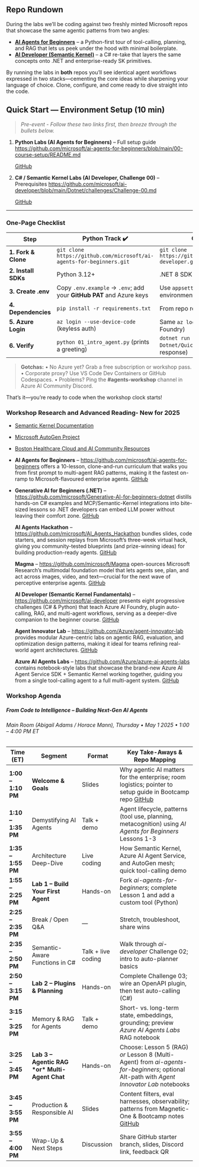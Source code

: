 ## Repo Rundown

During the labs we’ll be coding against two freshly minted Microsoft repos that showcase the same agentic patterns from two angles:

- **[AI Agents for Beginners](https://github.com/microsoft/ai-agents-for-beginners)** – a Python-first tour of tool-calling, planning, and RAG that lets us peek under the hood with minimal boilerplate. 
- **[AI Developer (Semantic Kernel)](https://github.com/microsoft/ai-developer)** – a C# re-take that layers the same concepts onto .NET and enterprise-ready SK primitives. 

By running the labs in **both** repos you’ll see identical agent workflows expressed in two stacks—cementing the core ideas while sharpening your language of choice. Clone, configure, and come ready to dive straight into the code.

## Quick Start — Environment Setup (10 min)

> *Pre-event - Follow these two links first, then breeze through the bullets below.*

1. **Python Labs (AI Agents for Beginners)** – Full setup guide
    https://github.com/microsoft/ai-agents-for-beginners/blob/main/00-course-setup/README.md 

   [GitHub](https://github.com/microsoft/ai-agents-for-beginners/blob/main/00-course-setup/README.md)

   

2. **C# / Semantic Kernel Labs (AI Developer, Challenge 00)** – Prerequisites
    https://github.com/microsoft/ai-developer/blob/main/Dotnet/challenges/Challenge-00.md 

   [GitHub](https://github.com/microsoft/ai-developer/blob/main/Dotnet/challenges/Challenge-00.md)

   

------

### One-Page Checklist

| Step                | Python Track ✔️                                               | C# Track ✔️                                                   |
| ------------------- | ------------------------------------------------------------ | ------------------------------------------------------------ |
| **1. Fork & Clone** | `git clone https://github.com/microsoft/ai-agents-for-beginners.git` | `git clone https://github.com/microsoft/ai-developer.git`    |
| **2. Install SDKs** | Python 3.12+                                                 | .NET 8 SDK + VS Code/VS 2022                                 |
| **3. Create .env**  | Copy `.env.example` → `.env`; add your **GitHub PAT** and Azure keys | Use `appsettings.json` or environment vars for Azure keys    |
| **4. Dependencies** | `pip install -r requirements.txt`                            | From repo root: `dotnet restore`                             |
| **5. Azure Login**  | `az login --use-device-code` (keyless auth)                  | Same `az login` (needed for Foundry)                         |
| **6. Verify**       | `python 01_intro_agent.py` (prints a greeting)               | `dotnet run --project Dotnet/Quickstart` (gets a chat response) |

> **Gotchas:**
>  • No Azure yet? Grab a free subscription or workshop pass.
>  • Corporate proxy? Use VS Code Dev Containers or GitHub Codespaces.
>  • Problems? Ping the **#agents-workshop** channel in Azure AI Community Discord.

That’s it—you’re ready to code when the workshop clock starts!

### Workshop Research and Advanced Reading- New for 2025

- [Semantic Kernel Documentation](https://learn.microsoft.com/en-us/semantic-kernel/overview/)

- [Microsoft AutoGen Project](https://microsoft.github.io/autogen/)

- [Boston Healthcare Cloud and AI Community Resources]()

- **AI Agents for Beginners** – https://github.com/microsoft/ai-agents-for-beginners offers a 10-lesson, clone-and-run curriculum that walks you from first prompt to multi-agent RAG patterns, making it the fastest on-ramp to Microsoft-flavoured enterprise agents. [GitHub](https://github.com/microsoft/ai-agents-for-beginners/blob/main/README.md)

- **Generative AI for Beginners (.NET)** – https://github.com/microsoft/Generative-AI-for-beginners-dotnet distills hands-on C# examples and MCP/Semantic-Kernel integrations into bite-sized lessons so .NET developers can embed LLM power without leaving their comfort zone. [GitHub](https://github.com/microsoft/Generative-AI-for-beginners-dotnet/blob/main/README.md)

  **AI Agents Hackathon** – https://github.com/microsoft/AI_Agents_Hackathon bundles slides, code starters, and session replays from Microsoft’s three-week virtual hack, giving you community-tested blueprints (and prize-winning ideas) for building production-ready agents. [GitHub](https://github.com/microsoft/AI_Agents_Hackathon/blob/main/README.md)

  **Magma** – https://github.com/microsoft/Magma open-sources Microsoft Research’s multimodal foundation model that lets agents see, plan, and act across images, video, and text—crucial for the next wave of perceptive enterprise agents. [GitHub](https://github.com/microsoft/Magma)

  **AI Developer (Semantic Kernel Fundamentals)** – https://github.com/microsoft/ai-developer presents eight progressive challenges (C# & Python) that teach Azure AI Foundry, plugin auto-calling, RAG, and multi-agent workflows, serving as a deeper-dive companion to the beginner course. [GitHub](https://github.com/microsoft/ai-developer)

  **Agent Innovator Lab** – https://github.com/Azure/agent-innovator-lab provides modular Azure-centric labs on agentic RAG, evaluation, and optimization design patterns, making it ideal for teams refining real-world agent architectures. [GitHub](https://github.com/Azure/agent-innovator-lab)

  **Azure AI Agents Labs** – https://github.com/Azure/azure-ai-agents-labs contains notebook-style labs that showcase the brand-new Azure AI Agent Service SDK + Semantic Kernel working together, guiding you from a single tool-calling agent to a full multi-agent system. [GitHub](https://github.com/Azure/azure-ai-agents-labs)

### Workshop Agenda

#####  From Code to Intelligence – Building Next-Gen AI Agents

######  Main Room (Abigail Adams / Horace Mann), Thursday • May 1 2025 • 1:00 – 4:00 PM ET

| Time (ET)          | Segment                                         | Format             | Key Take-Aways & Repo Mapping                                |
| ------------------ | ----------------------------------------------- | ------------------ | ------------------------------------------------------------ |
| **1:00 – 1:10 PM** | **Welcome & Goals**                             | Slides             | Why agentic AI matters for the enterprise; room logistics; pointer to setup guide in Bootcamp repo [GitHub](https://github.com/realactivity/copilot-dev-bootcamp/blob/main/nextgenagents-cai.md) |
| **1:10 – 1:35 PM** | Demystifying AI Agents                          | Talk + demo        | Agent lifecycle, patterns (tool use, planning, metacognition) using *AI Agents for Beginners* Lessons 1-3 |
| **1:35 – 1:55 PM** | Architecture Deep-Dive                          | Live coding        | How Semantic Kernel, Azure AI Agent Service, and AutoGen mesh; quick tool-calling demo |
| **1:55 – 2:25 PM** | **Lab 1 – Build Your First Agent**              | Hands-on           | Fork *ai-agents-for-beginners*; complete Lesson 1 and add a custom tool (Python) |
| **2:25 – 2:35 PM** | Break / Open Q&A                                | —                  | Stretch, troubleshoot, share wins                            |
| **2:35 – 2:50 PM** | Semantic-Aware Functions in C#                  | Talk + live coding | Walk through *ai-developer* Challenge 02; intro to auto-planner basics |
| **2:50 – 3:15 PM** | **Lab 2 – Plugins & Planning**                  | Hands-on           | Complete Challenge 03; wire an OpenAPI plugin, then test auto-calling (C#) |
| **3:15 – 3:25 PM** | Memory & RAG for Agents                         | Talk + demo        | Short- vs. long-term state, embeddings, grounding; preview *Azure AI Agents Labs* RAG notebook |
| **3:25 – 3:45 PM** | **Lab 3 – Agentic RAG \*or\* Multi-Agent Chat** | Hands-on           | Choose: Lesson 5 (RAG) *or* Lesson 8 (Multi-Agent) from *ai-agents-for-beginners*; optional Alt-path with *Agent Innovator Lab* notebooks |
| **3:45 – 3:55 PM** | Production & Responsible AI                     | Slides             | Content filters, eval harnesses, observability; patterns from Magnetic-One & Bootcamp notes [GitHub](https://github.com/realactivity/copilot-dev-bootcamp/blob/main/nextgenagents-cai.md) |
| **3:55 – 4:00 PM** | Wrap-Up & Next Steps                            | Discussion         | Share GitHub starter branch, slides, Discord link, feedback QR |

